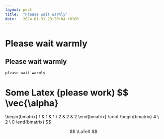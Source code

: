 ```yaml
---
layout: post
title:  "Please wait warmly"
date:   2024-01-31 23:20:04 +0100
---
```

# Please wait warmly
## Please wait warmly
`please wait warmly`

Some Latex (please work)
$$
\vec{\alpha}
=
\begin{bmatrix}
    1 & 1 & 1 \\
    2 & 2 & 2
\end{bmatrix}
\cdot
\begin{bmatrix}
    4 \\
    2 \\
    0
\end{bmatrix}
$$

$$
\LaTeX
$$
